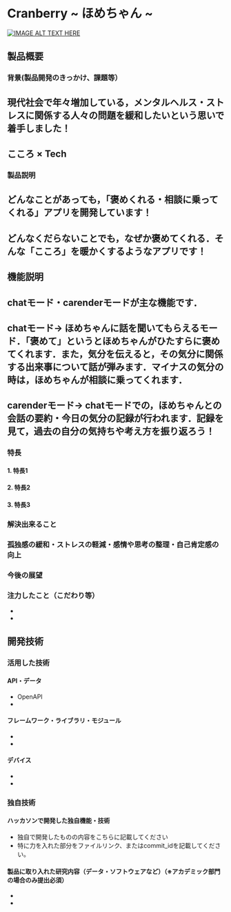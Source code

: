# Cranberry ~ ほめちゃん ~

[![IMAGE ALT TEXT HERE](https://jphacks.com/wp-content/uploads/2023/07/JPHACKS2023_ogp.png)](https://www.youtube.com/watch?v=yYRQEdfGjEg)

## 製品概要
### 背景(製品開発のきっかけ、課題等）
## 現代社会で年々増加している，メンタルヘルス・ストレスに関係する人々の問題を緩和したいという思いで着手しました！
## こころ × Tech
### 製品説明
## どんなことがあっても，「褒めくれる・相談に乗ってくれる」アプリを開発しています！
## どんなくだらないことでも，なぜか褒めてくれる．そんな「こころ」を暖かくするようなアプリです！
## 機能説明
## chatモード・carenderモードが主な機能です．
## chatモード→ ほめちゃんに話を聞いてもらえるモード．「褒めて」というとほめちゃんがひたすらに褒めてくれます．また，気分を伝えると，その気分に関係する出来事について話が弾みます．マイナスの気分の時は，ほめちゃんが相談に乗ってくれます．
## carenderモード→ chatモードでの，ほめちゃんとの会話の要約・今日の気分の記録が行われます．記録を見て，過去の自分の気持ちや考え方を振り返ろう！


### 特長
#### 1. 特長1
#### 2. 特長2
#### 3. 特長3

### 解決出来ること
### 孤独感の緩和・ストレスの軽減・感情や思考の整理・自己肯定感の向上
### 今後の展望
### 注力したこと（こだわり等）
* 
* 

## 開発技術
### 活用した技術
#### API・データ
* OpenAPI
* 

#### フレームワーク・ライブラリ・モジュール
* 
* 

#### デバイス
* 
* 

### 独自技術
#### ハッカソンで開発した独自機能・技術
* 独自で開発したものの内容をこちらに記載してください
* 特に力を入れた部分をファイルリンク、またはcommit_idを記載してください。

#### 製品に取り入れた研究内容（データ・ソフトウェアなど）（※アカデミック部門の場合のみ提出必須）
* 
* 
